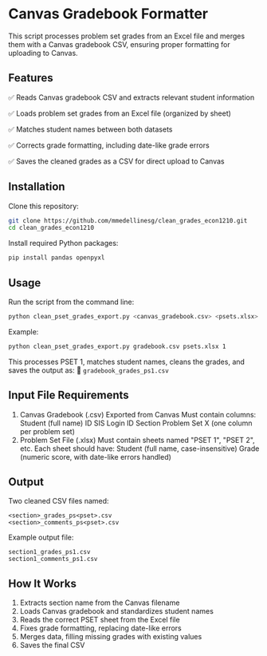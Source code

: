 # Canvas Gradebook Formatter
This script processes problem set grades from an Excel file and merges them with a Canvas gradebook CSV, ensuring proper formatting for uploading to Canvas.

## Features
✅ Reads Canvas gradebook CSV and extracts relevant student information

✅ Loads problem set grades from an Excel file (organized by sheet)

✅ Matches student names between both datasets

✅ Corrects grade formatting, including date-like grade errors

✅ Saves the cleaned grades as a CSV for direct upload to Canvas

## Installation

Clone this repository:
```bash
git clone https://github.com/mmedellinesg/clean_grades_econ1210.git
cd clean_grades_econ1210
```
Install required Python packages:
```bash
pip install pandas openpyxl
```

## Usage
Run the script from the command line:

```bash
python clean_pset_grades_export.py <canvas_gradebook.csv> <psets.xlsx> <pset_number>
```
Example:
```bash
python clean_pset_grades_export.py gradebook.csv psets.xlsx 1
```
This processes PSET 1, matches student names, cleans the grades, and saves the output as:
📄 `gradebook_grades_ps1.csv`

## Input File Requirements
1. Canvas Gradebook (.csv)
Exported from Canvas
Must contain columns:
Student (full name)
ID
SIS Login ID
Section
Problem Set X (one column per problem set)
2. Problem Set File (.xlsx)
Must contain sheets named "PSET 1", "PSET 2", etc.
Each sheet should have:
Student (full name, case-insensitive)
Grade (numeric score, with date-like errors handled)

## Output
Two cleaned CSV files named:
```php-template
<section>_grades_ps<pset>.csv
<section>_comments_ps<pset>.csv
```
Example output file:
```
section1_grades_ps1.csv
section1_comments_ps1.csv
```

## How It Works
1. Extracts section name from the Canvas filename
2. Loads Canvas gradebook and standardizes student names
3. Reads the correct PSET sheet from the Excel file
4. Fixes grade formatting, replacing date-like errors
5. Merges data, filling missing grades with existing values
6. Saves the final CSV
